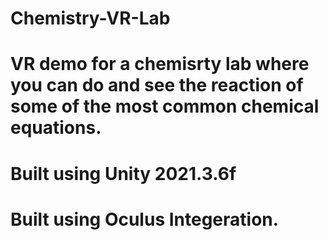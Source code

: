 # Chemistry-VR-Lab

# VR demo for a chemisrty lab where you can do and see the reaction of some of the most common chemical equations.
# Built using Unity 2021.3.6f 
# Built using Oculus Integeration.
